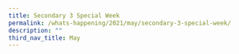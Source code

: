 ```yaml
---
title: Secondary 3 Special Week
permalink: /whats-happening/2021/may/secondary-3-special-week/
description: ""
third_nav_title: May
---
```

